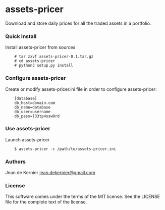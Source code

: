 # assets-pricer

Download and store daily prices for all the traded assets in a portfolio.

### Quick Install

Install assets-pricer from sources

        # tar zxvf assets-pricer-0.1.tar.gz
        # cd assets-pricer
        # python3 setup.py install

### Configure assets-pricer

Create or modify assets-pricer.ini file in order to configure assets-pricer:

        [database]
        db_host=domain.com
        db_name=database
        db_user=username
        db_pass=l33tp4ssw0rd

### Use assets-pricer

Launch assets-pricer

        $ assets-pricer -c /path/to/assets-pricer.ini

### Authors

Jean de Kernier <jean.dekernier@gmail.com>

### License

This software comes under the terms of the MIT license. See the LICENSE file for the complete text of the license.

